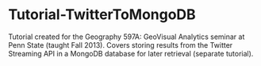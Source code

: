 Tutorial-TwitterToMongoDB
=========================

Tutorial created for the Geography 597A: GeoVisual Analytics seminar at Penn State (taught Fall 2013). Covers storing results from the Twitter Streaming API in a MongoDB database for later retrieval (separate tutorial).
